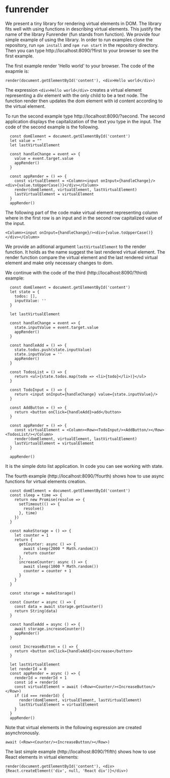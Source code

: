 # funrender

We present a tiny library for rendering virtual elements in DOM. The library fits well with using functions in describing virtual elements. This justify the name of the library Funrender (fun stands from function). We provide four simple example of using the library. In order to run examples clone the repository, run `npm install` and `npm run start` in the repository directory. Then you can type http://localhost:8090/?first to your browser to see the first example. 

The first example render 'Hello world' to your browser. The code of the exapmle is: 

```
render(document.getElementById('content'), <div>Hello world</div>)
```

The expression `<div>Hello world</div>` creates a virtual element representing a div element with the only child to be a text node. The function render then updates the dom element with id content according to the virtual element.

To run the second example type http://localhost:8090/?second. The second application displays the capitalization of the text you type in the input. The code of the second example is the following.

```
  const domElement = document.getElementById('content')
  let value = ""
  let lastVirtualElement

  const handleChange = event => {
    value = event.target.value
    appRender()
  }

  const appRender = () => {  
    const virtualElement = <Column><input onInput={handleChange}/><div>{value.toUpperCase()}</div></Column>
    render(domElement, virtualElement, lastVirtualElement)
    lastVirtualElement = virtualElement
  }
  appRender()
```

The following part of the code make virtual element representing column where in the first row is an input and in the second row capitalized value of the input.

```
<Column><input onInput={handleChange}/><div>{value.toUpperCase()}</div></Column>
```

We provide an aditional argument `lastVirtualElement` to the render function. It holds as the name suggest the last rendered virtual element. The render function compare the virtual element and the last rendered virtual element and make only necessary changes to dom. 

We continue with the code of the third (http://localhost:8090/?third) example:

```
  const domElement = document.getElementById('content')
  let state = {
    todos: [],
    inputValue: ''
  }
  
  let lastVirtualElement
  
  const handleChange = event => {
    state.inputValue = event.target.value
    appRender()
  }

  const handleAdd = () => {
    state.todos.push(state.inputValue)
    state.inputValue = ''
    appRender()
  }

  const TodosList = () => {
    return <ul>{state.todos.map(todo => <li>{todo}</li>)}</ul>
  }
  
  const TodoInput = () => {
    return <input onInput={handleChange} value={state.inputValue}/>
  }
  
  const AddButton = () => {
    return <button onClick={handleAdd}>add</button>
  }
  
  const appRender = () => { 
    const virtualElement = <Column><Row><TodoInput/><AddButton/></Row><TodosList/></Column>
    render(domElement, virtualElement, lastVirtualElement)
    lastVirtualElement = virtualElement
  }
  
  appRender()
```

It is the simple doto list application. In code you can see working with state.

The fourth example (http://localhost:8090/?fourth) shows how to use async functions for virtual elements creation.

```
  const domElement = document.getElementById('content')
  const sleep = time => {
    return new Promise(resolve => {
      setTimeout(() => {
        resolve()
      }, time)
    })
  }

  const makeStorage = () => {
    let counter = 1
    return {
      getCounter: async () => {
        await sleep(2000 * Math.random())
        return counter
      },
      increaseCounter: async () => {
        await sleep(1000 * Math.random())
        counter = counter + 1 
      } 
    }
  }
  
  const storage = makeStorage()
  
  const Counter = async () => {
    const data = await storage.getCounter()
    return String(data)
  }

  const handleAdd = async () => {
    await storage.increaseCounter()
    appRender()
  }

  const IncreaseButton = () => {
    return <button onClick={handleAdd}>increase</button>
  }
  
  let lastVirtualElement
  let renderId = 0
  const appRender = async () => {
    renderId = renderId + 1 
    const id = renderId
    const virtualElement = await (<Row><Counter/><IncreaseButton/></Row>)
    if (id === renderId) {
      render(domElement, virtualElement, lastVirtualElement)
      lastVirtualElement = virtualElement
    }
  }
  appRender() 
```


Note that virtual elements in the following expression are created asynchronously.

```
await (<Row><Counter/><IncreaseButton/></Row>)
```

The last simple example (http://localhost:8090/?fifth)  shows how to use React elements in virtual elements:

```
render(document.getElementById('content'), <div>{React.createElement('div', null, 'React div')}</div>)
```